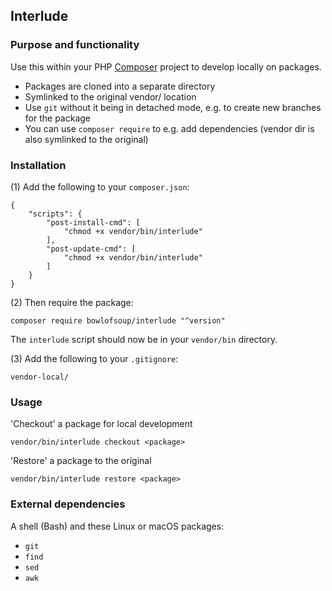 ## Interlude
### Purpose and functionality
Use this within your PHP [Composer](https://getcomposer.org/) project to develop locally
on packages. 

* Packages are cloned into a separate directory 
* Symlinked to the original vendor/ location 
* Use `git` without it being in detached mode, e.g. to create new branches for the package
* You can use `composer require` to e.g. add dependencies (vendor dir is also symlinked to the original) 

### Installation
(1) Add the following to your `composer.json`:
```
{
    "scripts": {
        "post-install-cmd": [
            "chmod +x vendor/bin/interlude"
        ],
        "post-update-cmd": [
            "chmod +x vendor/bin/interlude"
        ]
    }
}
```

(2) Then require the package:
```
composer require bowlofsoup/interlude "^version"
```

The `interlude` script should now be in your `vendor/bin` directory.

(3) Add the following to your `.gitignore`:

```
vendor-local/
```

### Usage
'Checkout' a package for local development
```
vendor/bin/interlude checkout <package>
```

'Restore' a package to the original
```
vendor/bin/interlude restore <package>
```

### External dependencies
A shell (Bash) and these Linux or macOS packages:
* `git`
* `find`
* `sed`
* `awk`
